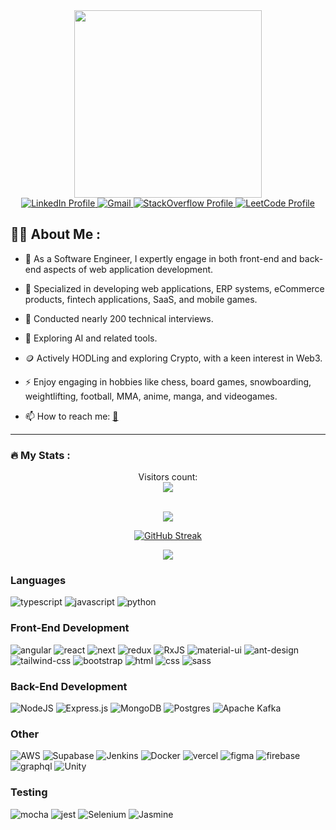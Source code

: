 <div id="header" align="center">
  <img src="https://media.giphy.com/media/Qo2dupDib32rkTY4hX/giphy.gif" width="300"/>
</div>


<div id="badges" align="center">
  <a href="https://www.linkedin.com/in/artyom-amiryan22/" target="_blank">
    <img src="https://img.shields.io/badge/LinkedIn-blue?style=for-the-badge&logo=linkedin&logoColor=white" alt="LinkedIn Profile"/>
  </a>
  <a href="mailto:artyomamiryan2@gmail.com">
    <img src="https://img.shields.io/badge/Gmail-red?style=for-the-badge&logo=gmail&logoColor=white" alt="Gmail"/>
  </a>
  <a href="https://stackoverflow.com/users/10430329/artyom-amiryan?tab=profile" target="_blank">
    <img src="https://img.shields.io/badge/StackOverflow-white?style=for-the-badge&logo=stackoverflow&logoColor=orange" alt="StackOverflow Profile"/>
  </a>
  <a href="https://leetcode.com/Artyom22/" target="_blank">
    <img src="https://img.shields.io/badge/LeetCode-000000?style=for-the-badge&logo=LeetCode&logoColor=#d16c06" alt="LeetCode Profile"/>
  </a>
      
</div>


## :man_technologist: About Me :
- :telescope: As a Software Engineer, I expertly engage in both front-end and back-end aspects of web application development.

- :briefcase: Specialized in developing web applications, ERP systems, eCommerce products, fintech applications, SaaS, and mobile games.

- :pushpin: Conducted nearly 200 technical interviews.

- :seedling: Exploring AI and related tools.

- :coin: Actively HODLing and exploring Crypto, with a keen interest in Web3.

- :zap: Enjoy engaging in hobbies like chess, board games, snowboarding, weightlifting, football, MMA, anime, manga, and videogames.

- :mailbox: How to reach me: <a href="mailto:artyomamiryan2@gmail.com">:envelope_with_arrow:</a>

---

### :fire: My Stats :

<div id="profile-stats" align="center">
  <div id="profile-views" align="center">
    <span>Visitors count:</span><br>
    <img src="https://profile-counter.glitch.me/Artyom22/count.svg" />
  </div>
  
  \
  <img align="center" src="https://github-readme-stats-rho-blush-32.vercel.app/api?username=Artyom22&theme=tokyonight&show_icons=true&hide_border=true" />

  [![GitHub Streak](https://github-readme-streak-stats.herokuapp.com?user=Artyom22&theme=tokyonight&hide_border=true&border_radius=5)](https://git.io/streak-stats)
 
  <img align="center" src="https://github-readme-stats-rho-blush-32.vercel.app/api/top-langs/?username=Artyom22&size_weight=0.5&count_weight=0.5&hide_progress=true&langs_count=10&theme=tokyonight&hide_border=true" />
  
</div>

### Languages

![typescript](https://img.shields.io/badge/TypeScript-3178C6?style=for-the-badge&logo=typescript&logoColor=white)
![javascript](https://img.shields.io/badge/JavaScript-323330?style=for-the-badge&logo=javascript&logoColor=F7DF1E)
![python](https://img.shields.io/badge/Python-3776AB?style=for-the-badge&logo=python&logoColor=white)

### Front-End Development

![angular](https://img.shields.io/badge/Angular-DD0031?style=for-the-badge&logo=angular&logoColor=white)
![react](https://img.shields.io/badge/React-20232A?style=for-the-badge&logo=react&logoColor=61DAFB)
![next](https://img.shields.io/badge/Next-000000?style=for-the-badge&logo=nextdotjs&logoColor=FFFFFF)
![redux](https://img.shields.io/badge/Redux-593D88?style=for-the-badge&logo=redux&logoColor=white)
![RxJS](https://img.shields.io/badge/rxjs-%23B7178C.svg?style=for-the-badge&logo=reactivex&logoColor=white)
![material-ui](https://img.shields.io/badge/Material_UI-0081CB?style=for-the-badge&logo=mui&logoColor=white)
![ant-design](https://img.shields.io/badge/-AntDesign-%230170FE?style=for-the-badge&logo=ant-design&logoColor=white)
![tailwind-css](https://img.shields.io/badge/tailwind_css-06B6D4?style=for-the-badge&logo=tailwind-css&logoColor=white)
![bootstrap](https://img.shields.io/badge/Bootstrap-563D7C?style=for-the-badge&logo=bootstrap&logoColor=white)
![html](https://img.shields.io/badge/HTML5-E34F26?style=for-the-badge&logo=html5&logoColor=white)
![css](https://img.shields.io/badge/CSS3-1572B6?style=for-the-badge&logo=css3&logoColor=white)
![sass](https://img.shields.io/badge/SASS-CC6699?style=for-the-badge&logo=sass&logoColor=white)

### Back-End Development

![NodeJS](https://img.shields.io/badge/node.js-6DA55F?style=for-the-badge&logo=node.js&logoColor=white)
![Express.js](https://img.shields.io/badge/express.js-%23404d59.svg?style=for-the-badge&logo=express&logoColor=%2361DAFB)
![MongoDB](https://img.shields.io/badge/MongoDB-%234ea94b.svg?style=for-the-badge&logo=mongodb&logoColor=white)
![Postgres](https://img.shields.io/badge/postgres-%23316192.svg?style=for-the-badge&logo=postgresql&logoColor=white)
![Apache Kafka](https://img.shields.io/badge/Apache%20Kafka-000?style=for-the-badge&logo=apachekafka)

### Other
![AWS](https://img.shields.io/badge/AWS-%23FF9900.svg?style=for-the-badge&logo=amazon-aws&logoColor=white)
![Supabase](https://img.shields.io/badge/Supabase-3ECF8E?style=for-the-badge&logo=supabase&logoColor=white)
![Jenkins](https://img.shields.io/badge/jenkins-%232C5263.svg?style=for-the-badge&logo=jenkins&logoColor=white)
![Docker](https://img.shields.io/badge/docker-%230db7ed.svg?style=for-the-badge&logo=docker&logoColor=white)
![vercel](https://img.shields.io/badge/Vercel-000000?style=for-the-badge&logo=Vercel&logoColor=white)
![figma](https://img.shields.io/badge/figma-000000?style=for-the-badge&logo=figma&logoColor=white)
![firebase](https://img.shields.io/badge/Firebase-ffaa00?style=for-the-badge&logo=Firebase&logoColor=white)
![graphql](https://img.shields.io/badge/GraphQL-E434AA?style=for-the-badge&logo=graphql&logoColor=white)
![Unity](https://img.shields.io/badge/unity-%23000000.svg?style=for-the-badge&logo=unity&logoColor=white)

### Testing

![mocha](https://img.shields.io/badge/Mocha-8D6748?style=for-the-badge&logo=mocha&logoColor=white)
![jest](https://img.shields.io/badge/Jest-C21325?style=for-the-badge&logo=jest&logoColor=white)
![Selenium](https://img.shields.io/badge/-selenium-%43B02A?style=for-the-badge&logo=selenium&logoColor=white)
![Jasmine](https://img.shields.io/badge/-Jasmine-%238A4182?style=for-the-badge&logo=Jasmine&logoColor=white)




<!--   
<div id="chess-stats" align="center">

</div>

---
### :fire: My Stats :

![Jokes Card](https://readme-jokes.vercel.app/api?hideBorder&theme=cobalt) -->

          
<!--
**Artyom22/Artyom22** is a ✨ _special_ ✨ repository because its `README.md` (this file) appears on your GitHub profile.

Here are some ideas to get you started:

- 🔭 I’m currently working on ...
- 🌱 I’m currently learning ...
- 👯 I’m looking to collaborate on ...
- 🤔 I’m looking for help with ...
- 💬 Ask me about ...
- 📫 How to reach me: ...
- 😄 Pronouns: ...
- ⚡ Fun fact: ...
-->
